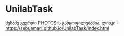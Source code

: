 # UnilabTask
მესამე გვერდი PHOTOS-ს განყოფილებაშია.
ლინკი - https://sebuamari.github.io/UnilabTask/index.html
